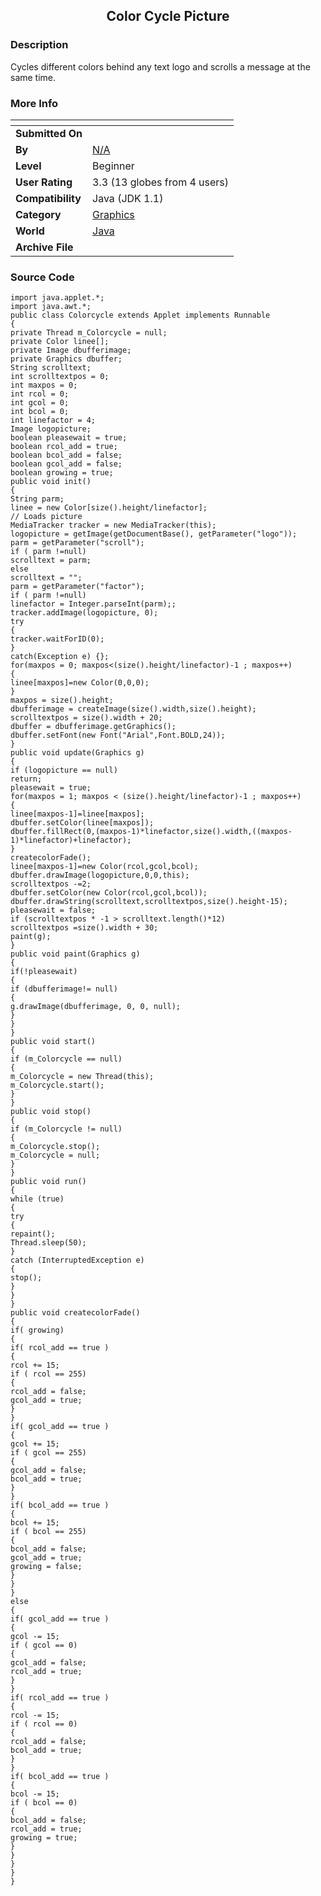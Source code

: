 ﻿<div align="center">

## Color Cycle Picture


</div>

### Description

Cycles different colors behind any text logo and scrolls a message at the same time.
 
### More Info
 


<span>             |<span>
---                |---
**Submitted On**   |
**By**             |[N/A](https://github.com/Planet-Source-Code/PSCIndex/blob/master/ByAuthor/empty.md)
**Level**          |Beginner
**User Rating**    |3.3 (13 globes from 4 users)
**Compatibility**  |Java \(JDK 1\.1\)
**Category**       |[Graphics](https://github.com/Planet-Source-Code/PSCIndex/blob/master/ByCategory/graphics__2-75.md)
**World**          |[Java](https://github.com/Planet-Source-Code/PSCIndex/blob/master/ByWorld/java.md)
**Archive File**   |[](https://github.com/Planet-Source-Code/color-cycle-picture__2-1739/archive/master.zip)





### Source Code

```
import java.applet.*;
import java.awt.*;
public class Colorcycle extends Applet implements Runnable
{
private Thread m_Colorcycle = null;
private Color linee[];
private Image dbufferimage;
private Graphics dbuffer;
String scrolltext;
int scrolltextpos = 0;
int maxpos = 0;
int rcol = 0;
int gcol = 0;
int bcol = 0;
int linefactor = 4;
Image logopicture;
boolean pleasewait = true;
boolean rcol_add = true;
boolean bcol_add = false;
boolean gcol_add = false;
boolean growing = true;
public void init()
{
String parm;
linee = new Color[size().height/linefactor];
// Loads picture
MediaTracker tracker = new MediaTracker(this);
logopicture = getImage(getDocumentBase(), getParameter("logo"));
parm = getParameter("scroll");
if ( parm !=null)
scrolltext = parm;
else
scrolltext = "";
parm = getParameter("factor");
if ( parm !=null)
linefactor = Integer.parseInt(parm);;
tracker.addImage(logopicture, 0);
try
{
tracker.waitForID(0);
}
catch(Exception e) {};
for(maxpos = 0; maxpos<(size().height/linefactor)-1 ; maxpos++)
{
linee[maxpos]=new Color(0,0,0);
}
maxpos = size().height;
dbufferimage = createImage(size().width,size().height);
scrolltextpos = size().width + 20;
dbuffer = dbufferimage.getGraphics();
dbuffer.setFont(new Font("Arial",Font.BOLD,24));
}
public void update(Graphics g)
{
if (logopicture == null)
return;
pleasewait = true;
for(maxpos = 1; maxpos < (size().height/linefactor)-1 ; maxpos++)
{
linee[maxpos-1]=linee[maxpos];
dbuffer.setColor(linee[maxpos]);
dbuffer.fillRect(0,(maxpos-1)*linefactor,size().width,((maxpos-1)*linefactor)+linefactor);
}
createcolorFade();
linee[maxpos-1]=new Color(rcol,gcol,bcol);
dbuffer.drawImage(logopicture,0,0,this);
scrolltextpos -=2;
dbuffer.setColor(new Color(rcol,gcol,bcol));
dbuffer.drawString(scrolltext,scrolltextpos,size().height-15);
pleasewait = false;
if (scrolltextpos * -1 > scrolltext.length()*12)
scrolltextpos =size().width + 30;
paint(g);
}
public void paint(Graphics g)
{
if(!pleasewait)
{
if (dbufferimage!= null)
{
g.drawImage(dbufferimage, 0, 0, null);
}
}
}
public void start()
{
if (m_Colorcycle == null)
{
m_Colorcycle = new Thread(this);
m_Colorcycle.start();
}
}
public void stop()
{
if (m_Colorcycle != null)
{
m_Colorcycle.stop();
m_Colorcycle = null;
}
}
public void run()
{
while (true)
{
try
{
repaint();
Thread.sleep(50);
}
catch (InterruptedException e)
{
stop();
}
}
}
public void createcolorFade()
{
if( growing)
{
if( rcol_add == true )
{
rcol += 15;
if ( rcol == 255)
{
rcol_add = false;
gcol_add = true;
}
}
if( gcol_add == true )
{
gcol += 15;
if ( gcol == 255)
{
gcol_add = false;
bcol_add = true;
}
}
if( bcol_add == true )
{
bcol += 15;
if ( bcol == 255)
{
bcol_add = false;
gcol_add = true;
growing = false;
}
}
}
else
{
if( gcol_add == true )
{
gcol -= 15;
if ( gcol == 0)
{
gcol_add = false;
rcol_add = true;
}
}
if( rcol_add == true )
{
rcol -= 15;
if ( rcol == 0)
{
rcol_add = false;
bcol_add = true;
}
}
if( bcol_add == true )
{
bcol -= 15;
if ( bcol == 0)
{
bcol_add = false;
rcol_add = true;
growing = true;
}
}
}
}
}
```

